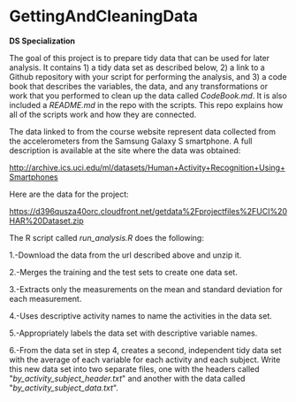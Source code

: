# GettingAndCleaningData

**DS Specialization**

The goal of this project is to prepare tidy data that can be used for later analysis. It contains 1) a tidy data set as described below, 2) a link to a Github repository with your script for performing the analysis, and 3) a code book that describes the variables, the data, and any transformations or work that you performed to clean up the data called *CodeBook.md*. It is also included a *README.md* in the repo with the scripts. This repo explains how all of the scripts work and how they are connected.

The data linked to from the course website represent data collected from the accelerometers from the Samsung Galaxy S smartphone. A full description is available at the site where the data was obtained:

<http://archive.ics.uci.edu/ml/datasets/Human+Activity+Recognition+Using+Smartphones>

Here are the data for the project:

<https://d396qusza40orc.cloudfront.net/getdata%2Fprojectfiles%2FUCI%20HAR%20Dataset.zip>

The R script called *run_analysis.R* does the following:

1.-Download the data from the url described above and unzip it.

2.-Merges the training and the test sets to create one data set.

3.-Extracts only the measurements on the mean and standard deviation for each measurement.

4.-Uses descriptive activity names to name the activities in the data set.

5.-Appropriately labels the data set with descriptive variable names.

6.-From the data set in step 4, creates a second, independent tidy data set with the average of each variable for each activity and each subject. Write this new data set into two separate files, one with the headers called "*by_activity_subject_header.txt*" and another with the data called "*by_activity_subject_data.txt*".
